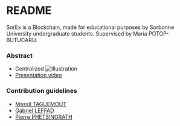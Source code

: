 # README #

SorEx is a Blockchain, made for educational purposes by Sorbonne University undergraduate students.
Supervised by Maria POTOP-BUTUCARU.


### Abstract ###

* Centralized
![Illustration](https://bitbucket.org/maxtag/sorex/raw/2b65f3c4610e7e6a3e64a3e032678d94caf6fbcd/img/Server.PNG)
* [Presentation video](https://youtu.be/XClwtZQe-fs)

### Contribution guidelines ###

* [Massil TAGUEMOUT](mailto:maxtag@vivaldi.net)
* [Gabriel LEFFAD](mailto:gabylef@hotmail.fr)
* [Pierre PHETSINORATH](mailto:phpierre@hotmail.fr)